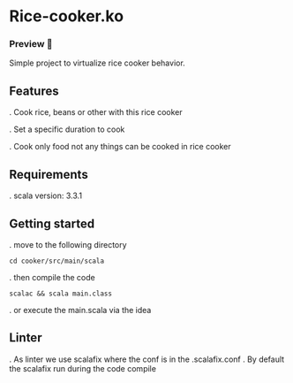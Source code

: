 # Rice-cooker.ko
### Preview 🤖
Simple project to virtualize rice cooker behavior.

## Features 
. Cook rice, beans or other with this rice cooker

. Set a specific duration to cook 

. Cook only food not any things can be cooked in rice cooker   


## Requirements

. scala version: 3.3.1 

## Getting started

. move to the following directory

```
cd cooker/src/main/scala
```

. then compile the code 

```
scalac && scala main.class
```

. or execute the main.scala via the idea

## Linter
. As linter we use scalafix where the conf is in the .scalafix.conf
. By default the scalafix run during the code compile